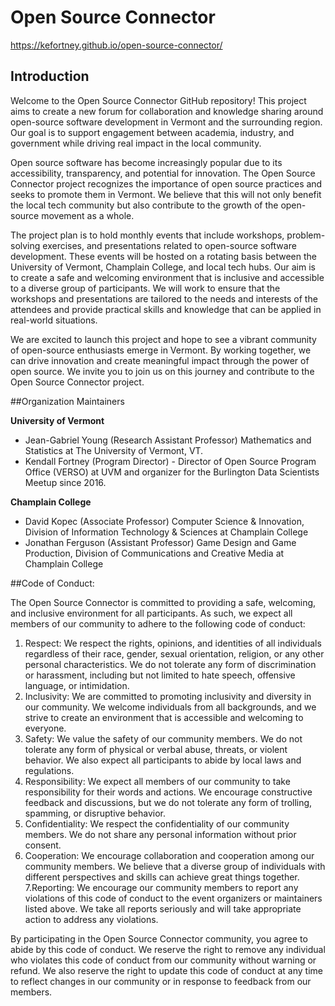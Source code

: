 # Open Source Connector
https://kefortney.github.io/open-source-connector/

## Introduction
Welcome to the Open Source Connector GitHub repository! This project aims to create a new forum for collaboration and knowledge sharing around open-source software development in Vermont and the surrounding region. Our goal is to support engagement between academia, industry, and government while driving real impact in the local community.

Open source software has become increasingly popular due to its accessibility, transparency, and potential for innovation. The Open Source Connector project recognizes the importance of open source practices and seeks to promote them in Vermont. We believe that this will not only benefit the local tech community but also contribute to the growth of the open-source movement as a whole.

The project plan is to hold monthly events that include workshops, problem-solving exercises, and presentations related to open-source software development. These events will be hosted on a rotating basis between the University of Vermont, Champlain College, and local tech hubs. Our aim is to create a safe and welcoming environment that is inclusive and accessible to a diverse group of participants. We will work to ensure that the workshops and presentations are tailored to the needs and interests of the attendees and provide practical skills and knowledge that can be applied in real-world situations.

We are excited to launch this project and hope to see a vibrant community of open-source enthusiasts emerge in Vermont. By working together, we can drive innovation and create meaningful impact through the power of open source. We invite you to join us on this journey and contribute to the Open Source Connector project.

##Organization Maintainers

**University of Vermont**
- Jean-Gabriel Young (Research Assistant Professor) Mathematics and Statistics at The University of Vermont, VT.
- Kendall Fortney (Program Director) - Director of  Open Source Program Office (VERSO) at UVM and organizer for the Burlington Data Scientists Meetup since 2016.

**Champlain College**
- David Kopec (Associate Professor) Computer Science & Innovation, Division of Information Technology & Sciences at Champlain College
- Jonathan Ferguson (Assistant Professor) Game Design and Game Production, Division of Communications and Creative Media at Champlain College

##Code of Conduct:

The Open Source Connector is committed to providing a safe, welcoming, and inclusive environment for all participants. As such, we expect all members of our community to adhere to the following code of conduct:

1. Respect: We respect the rights, opinions, and identities of all individuals regardless of their race, gender, sexual orientation, religion, or any other personal characteristics. We do not tolerate any form of discrimination or harassment, including but not limited to hate speech, offensive language, or intimidation.
2. Inclusivity: We are committed to promoting inclusivity and diversity in our community. We welcome individuals from all backgrounds, and we strive to create an environment that is accessible and welcoming to everyone.
3. Safety: We value the safety of our community members. We do not tolerate any form of physical or verbal abuse, threats, or violent behavior. We also expect all participants to abide by local laws and regulations.
4. Responsibility: We expect all members of our community to take responsibility for their words and actions. We encourage constructive feedback and discussions, but we do not tolerate any form of trolling, spamming, or disruptive behavior.
5. Confidentiality: We respect the confidentiality of our community members. We do not share any personal information without prior consent.
6. Cooperation: We encourage collaboration and cooperation among our community members. We believe that a diverse group of individuals with different perspectives and skills can achieve great things together.
7.Reporting: We encourage our community members to report any violations of this code of conduct to the event organizers or maintainers listed above. We take all reports seriously and will take appropriate action to address any violations.

By participating in the Open Source Connector community, you agree to abide by this code of conduct. We reserve the right to remove any individual who violates this code of conduct from our community without warning or refund. We also reserve the right to update this code of conduct at any time to reflect changes in our community or in response to feedback from our members.
